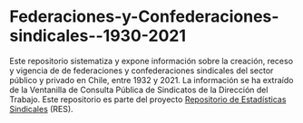 # Federaciones-y-Confederaciones-sindicales--1930-2021

Este repositorio sistematiza y expone información sobre la creación, receso y vigencia de de federaciones y confederaciones sindicales del sector público y privado en Chile, entre 1932 y 2021. La información se ha extraído de la Ventanilla de Consulta Pública de Sindicatos de la Dirección del Trabajo.
Este repositorio es parte del proyecto [Repositorio de Estadísticas Sindicales](repositoriosindical.netlify.app/) (RES).
